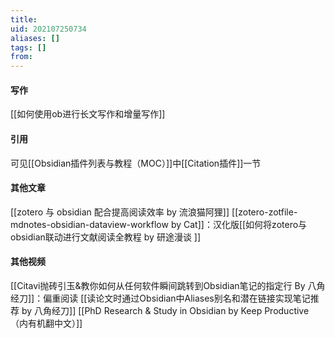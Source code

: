 ```yaml
---
title: 
uid: 202107250734
aliases: []
tags: []
from: 
---
```

#### 写作
[[如何使用ob进行长文写作和增量写作]]


#### 引用
可见[[Obsidian插件列表与教程（MOC）]]中[[Citation插件]]一节

#### 其他文章
[[zotero 与 obsidian 配合提高阅读效率 by 流浪猫阿狸]]
[[zotero-zotfile-mdnotes-obsidian-dataview-workflow by Cat]]：汉化版[[如何将zotero与obsidian联动进行文献阅读全教程 by 研途漫谈 ]]

#### 其他视频
[[Citavi抛砖引玉&教你如何从任何软件瞬间跳转到Obsidian笔记的指定行 By 八角经刀]]：偏重阅读
 [[读论文时通过Obsidian中Aliases别名和潜在链接实现笔记推荐 by 八角经刀]]
[[PhD Research & Study in Obsidian by Keep Productive （内有机翻中文）]]